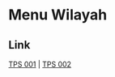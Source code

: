 # Menu Wilayah

## Link

[TPS 001](https://github.com/gigit-pemilu/pemilu-2024-74-sulawesi-tenggara/tree/main/pilpres/hitung-suara/sub/74-sulawesi-tenggara/sub/10-buton-utara/sub/05-kulisusu-utara/sub/2002-torombia/sub/001-tps)
 | 
[TPS 002](https://github.com/gigit-pemilu/pemilu-2024-74-sulawesi-tenggara/tree/main/pilpres/hitung-suara/sub/74-sulawesi-tenggara/sub/10-buton-utara/sub/05-kulisusu-utara/sub/2002-torombia/sub/002-tps)

